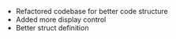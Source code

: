  - Refactored codebase for better code structure
 - Added more display control
 - Better struct definition
